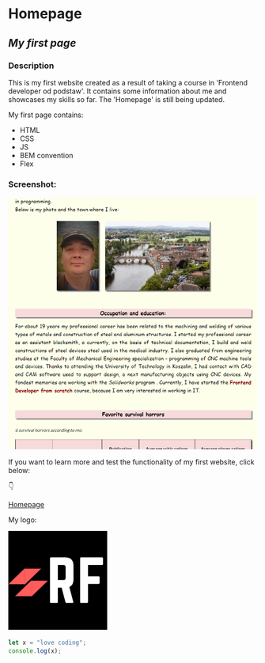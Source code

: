 # **Homepage**

## *My first page*

### Description

This is my first website created as a result of taking a course in 'Frontend developer od podstaw'. It contains some information about me and showcases my skills so far. The 'Homepage' is still being updated.

My first page contains:
- HTML
- CSS
- JS
- BEM convention
- Flex

### Screenshot:

![homepage screenshot](https://github.com/RobFyd/homepage/blob/main/images/readme%20shot.PNG?raw=true)


If you want to learn more and test the functionality of my first website, click below:

👇

[Homepage](https://robfyd.github.io/Homepage/)


My logo:

![LOGO](https://github.com/RobFyd/BMI-Calculator/blob/main/fotos/RFLogo.png?raw=true)


```javascript
let x = "love coding";
console.log(x);
```

